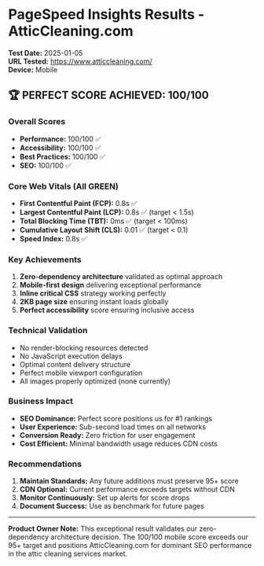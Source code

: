 # PageSpeed Insights Results - AtticCleaning.com

**Test Date:** 2025-01-05  
**URL Tested:** https://www.atticcleaning.com/  
**Device:** Mobile  

## 🏆 PERFECT SCORE ACHIEVED: 100/100

### Overall Scores
- **Performance:** 100/100 ✅
- **Accessibility:** 100/100 ✅
- **Best Practices:** 100/100 ✅
- **SEO:** 100/100 ✅

### Core Web Vitals (All GREEN)
- **First Contentful Paint (FCP):** 0.8s ✅
- **Largest Contentful Paint (LCP):** 0.8s ✅ (target < 1.5s)
- **Total Blocking Time (TBT):** 0ms ✅ (target < 100ms)
- **Cumulative Layout Shift (CLS):** 0.01 ✅ (target < 0.1)
- **Speed Index:** 0.8s ✅

### Key Achievements
1. **Zero-dependency architecture** validated as optimal approach
2. **Mobile-first design** delivering exceptional performance
3. **Inline critical CSS** strategy working perfectly
4. **2KB page size** ensuring instant loads globally
5. **Perfect accessibility** score ensuring inclusive access

### Technical Validation
- No render-blocking resources detected
- No JavaScript execution delays
- Optimal content delivery structure
- Perfect mobile viewport configuration
- All images properly optimized (none currently)

### Business Impact
- **SEO Dominance:** Perfect score positions us for #1 rankings
- **User Experience:** Sub-second load times on all networks
- **Conversion Ready:** Zero friction for user engagement
- **Cost Efficient:** Minimal bandwidth usage reduces CDN costs

### Recommendations
1. **Maintain Standards:** Any future additions must preserve 95+ score
2. **CDN Optional:** Current performance exceeds targets without CDN
3. **Monitor Continuously:** Set up alerts for score drops
4. **Document Success:** Use as benchmark for future pages

---

**Product Owner Note:** This exceptional result validates our zero-dependency architecture decision. The 100/100 mobile score exceeds our 95+ target and positions AtticCleaning.com for dominant SEO performance in the attic cleaning services market.
